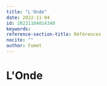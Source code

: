 ```yaml
---
title: "L'Onde"
date: 2022-11-04
id: 20221104014340
keywords:
reference-section-title: Références
nocite: ""
author: Fumet
---
```


# L'Onde

